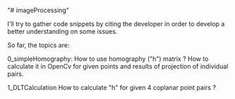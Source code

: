 "# imageProcessing" 

I'll try to gather code snippets by citing the developer in order to develop a better understanding on some issues. 

So far, the topics are:

0_simpleHomography:
How to use homography ("h") matrix ? How to calculate it in OpenCv for given points and results of projection of individual pairs.

1_DLTCalculation
How to calculate "h" for given 4 coplanar point pairs ?
